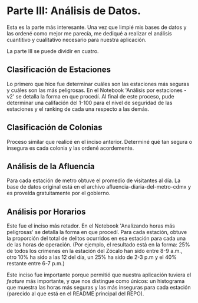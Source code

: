 # Parte III: Análisis de Datos. 

Esta es la parte más interesante. Una vez que limpié mis bases de datos y las ordené como mejor me parecía, me dediqué a realizar el análisis cuantitivo y cualitativo necesario para nuestra aplicación. 

La parte III se puede dividir en cuatro.

## Clasificación de Estaciones

Lo primero que hice fue determinar cuáles son las estaciones más seguras y cuáles son las más peligrosas. En el Notebook 'Análisis por estaciones -v2' se detalla la forma en que procedí. Al final de este proceso, pude determinar una califación del 1-100 para el nivel de seguridad de las estaciones y el ranking de cada una respecto a las demás. 

## Clasificación de Colonias

Proceso similar que realicé en el inciso anterior. Determiné qué tan segura o insegura es cada colonia y las ordené acordemente.

## Análisis de la Afluencia

Para cada estación de metro obtuve el promedio de visitantes al día. La base de datos original está en el archivo afluencia-diaria-del-metro-cdmx y es proveída gratuitamente por el gobierno. 

## Análisis por Horarios

Este fue el inciso más retador. En el Notebook 'Analizando horas más peligrosas' se detalla la forma en que procedí. Para cada estación, obtuve la proporción del total de delitos ocurridos en esa estación para cada una de las horas de operación. (Por ejemplo, el resultado está en la forma:  25% de todos los crímenes en la estación del Zócalo han sido entre 8-9 a.m., otro 10% ha sido a las 12 del día, un 25% ha sido de 2-3 p.m y el 40% restante entre 6-7 p.m.) 

Este inciso fue importante porque permitió que nuestra aplicación tuviera el *feature* más importante, y que nos distingue como únicos: un histograma que muestra las horas más seguras y las más inseguras para cada estación (parecido al que está en el README principal del REPO). 


